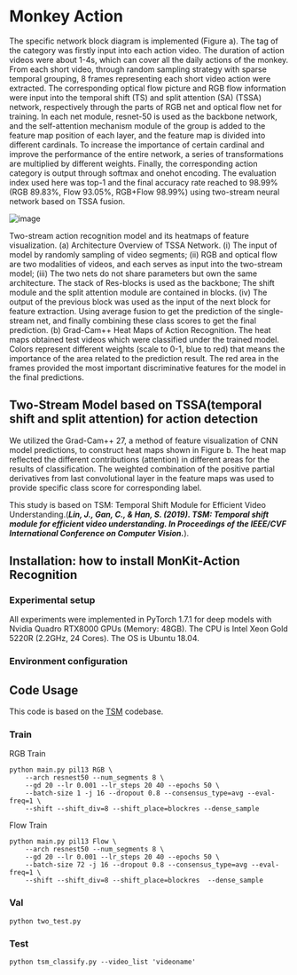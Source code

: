 # Monkey Action

The specific network block diagram is implemented (Figure a). The tag of the category was firstly input into each action video. The duration of action videos were about 1-4s, which can cover all the daily actions of the monkey. From each short video, through random sampling strategy with sparse temporal grouping, 8 frames representing each short video action were extracted. The corresponding optical flow picture and RGB flow information were input into the temporal shift (TS) and split attention (SA) (TSSA) network, respectively through the parts of RGB net and optical flow net for training. In each net module, resnet-50 is used as the backbone network, and the self-attention mechanism module of the group is added to the feature map position of each layer, and the feature map is divided into different cardinals. To increase the importance of certain cardinal and improve the performance of the entire network, a series of transformations are multiplied by different weights. Finally, the corresponding action category is output through softmax and onehot encoding. The evaluation index used here was top-1 and the final accuracy rate reached to 98.99% (RGB 89.83%, Flow 93.05%, RGB+Flow 98.99%) using two-stream neural network based on TSSA fusion.

![image](https://user-images.githubusercontent.com/58841760/192127509-964e16dd-2c38-457d-a6be-7805235d987a.png)

Two-stream action recognition model and its heatmaps of feature visualization. (a) Architecture Overview of TSSA Network. (i) The input of model by randomly sampling of video segments; (ii) RGB and optical flow are two modalities of videos, and each serves as input into the two-stream model; (iii) The two nets do not share parameters but own the same architecture. The stack of Res-blocks is used as the backbone; The shift module and the split attention module are contained in blocks. (iv) The output of the previous block was used as the input of the next block for feature extraction. Using average fusion to get the prediction of the single-stream net, and finally combining these class scores to get the final prediction. (b) Grad-Cam++ Heat Maps of Action Recognition. The heat maps obtained test videos which were classified under the trained model. Colors represent different weights (scale to 0-1, blue to red) that means the importance of the area related to the prediction result. The red area in the frames provided the most important discriminative features for the model in the final predictions.

## Two-Stream Model based on TSSA(temporal shift and split attention) for action detection

We utilized the Grad-Cam++ 27, a method of feature visualization of CNN model predictions, to construct heat maps shown in Figure b. The heat map reflected the different contributions (attention) in different areas for the results of classification. The weighted combination of the positive partial derivatives from last convolutional layer in the feature maps was used to provide specific class score for corresponding label.

This study is based on TSM: Temporal Shift Module for Efficient Video Understanding.(***Lin, J., Gan, C., & Han, S. (2019). TSM: Temporal shift module for efficient video understanding. In Proceedings of the IEEE/CVF International Conference on  Computer Vision.***).

## Installation: how to install MonKit-Action Recognition
### Experimental setup
All experiments were implemented in PyTorch 1.7.1 for deep models with Nvidia Quadro RTX8000 GPUs (Memory: 48GB). 
The CPU is Intel Xeon Gold 5220R (2.2GHz, 24 Cores). The OS is Ubuntu 18.04.


### Environment configuration


## Code Usage
This code is based on the [TSM](https://github.com/mit-han-lab/temporal-shift-module) codebase.
### Train
RGB Train
```
python main.py pil13 RGB \
    --arch resnest50 --num_segments 8 \
    --gd 20 --lr 0.001 --lr_steps 20 40 --epochs 50 \
    --batch-size 1 -j 16 --dropout 0.8 --consensus_type=avg --eval-freq=1 \
    --shift --shift_div=8 --shift_place=blockres --dense_sample
```
Flow Train
```
python main.py pil13 Flow \
    --arch resnest50 --num_segments 8 \
    --gd 20 --lr 0.001 --lr_steps 20 40 --epochs 50 \
    --batch-size 72 -j 16 --dropout 0.8 --consensus_type=avg --eval-freq=1 \
    --shift --shift_div=8 --shift_place=blockres  --dense_sample
```
### Val
```
python two_test.py
```
### Test
```
python tsm_classify.py --video_list 'videoname'
```


